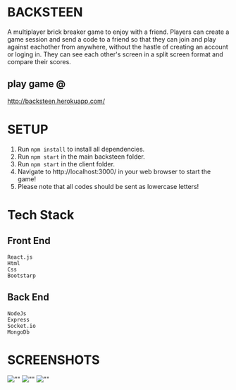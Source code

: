 # BACKSTEEN
A multiplayer brick breaker game to enjoy with a friend. Players can create a game session and send a code to a friend so that they can join and play against eachother from anywhere, without the hastle of creating an account or loging in. They can see each other's screen in a split screen format and compare their scores.
## play game @ 
  http://backsteen.herokuapp.com/
# SETUP

1. Run `npm install` to install all dependencies.
2. Run `npm start` in the main backsteen folder.
3. Run `npm start` in the client folder.
4. Navigate to http://localhost:3000/ in your web browser to start the game!
5. Please note that all codes should be sent as lowercase letters!

# Tech Stack
  ## Front End 
    React.js
    Html
    Css
    Bootstarp
  ## Back End 
    NodeJs
    Express
    Socket.io
    MongoDb
# SCREENSHOTS 


![""](https://github.com/nati047/backsteen/blob/master/screenshots/game.png?raw=true)
![""](https://github.com/nati047/backsteen/blob/master/screenshots/win.png?raw=true)
![""](https://github.com/nati047/backsteen/blob/master/screenshots/leaders.png?raw=true)

